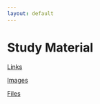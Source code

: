 ```yaml
---
layout: default
---
```

# Study Material
    
[Links](/assets/study-material/html/links.html)

[Images](/assets/study-material/html/images.html)

[Files](/assets/study-material/html/docfiles.html)
